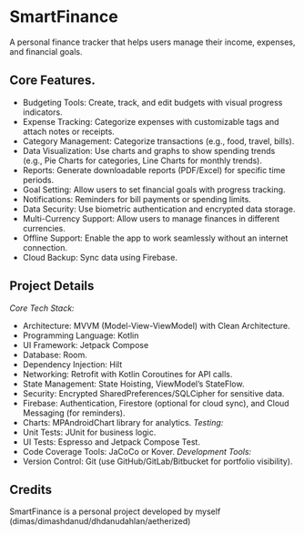 # SmartFinance

A personal finance tracker that helps users manage their income, expenses, and financial goals.

## Core Features.
- Budgeting Tools: Create, track, and edit budgets with visual progress indicators.
- Expense Tracking: Categorize expenses with customizable tags and attach notes or receipts.
- Category Management: Categorize transactions (e.g., food, travel, bills).
- Data Visualization: Use charts and graphs to show spending trends (e.g., Pie Charts for categories, Line Charts for monthly trends).
- Reports: Generate downloadable reports (PDF/Excel) for specific time periods. 
- Goal Setting: Allow users to set financial goals with progress tracking.
- Notifications: Reminders for bill payments or spending limits.
- Data Security: Use biometric authentication and encrypted data storage. 
- Multi-Currency Support: Allow users to manage finances in different currencies.
- Offline Support: Enable the app to work seamlessly without an internet connection.
- Cloud Backup: Sync data using Firebase.


## Project Details
*Core Tech Stack:*
- Architecture: MVVM (Model-View-ViewModel) with Clean Architecture.
- Programming Language: Kotlin
- UI Framework: Jetpack Compose
- Database: Room.
- Dependency Injection: Hilt
- Networking: Retrofit with Kotlin Coroutines for API calls. 
- State Management: State Hoisting, ViewModel’s StateFlow. 
- Security: Encrypted SharedPreferences/SQLCipher for sensitive data.
- Firebase: Authentication, Firestore (optional for cloud sync), and Cloud Messaging (for reminders).
- Charts: MPAndroidChart library for analytics.
*Testing:*
- Unit Tests: JUnit for business logic. 
- UI Tests: Espresso and Jetpack Compose Test. 
- Code Coverage Tools: JaCoCo or Kover.
*Development Tools:*
- Version Control: Git (use GitHub/GitLab/Bitbucket for portfolio visibility).

[//]: # (- CI/CD: GitHub Actions, CircleCI, or Bitrise for automated builds and testing. )

[//]: # (- Performance Tools: Android Profiler, LeakCanary for memory leaks. )

[//]: # (- Analytics: Firebase Analytics or Mixpanel for user behavior tracking.)


## Credits
SmartFinance is a personal project developed by myself (dimas/dimashdanud/dhdanudahlan/aetherized)
